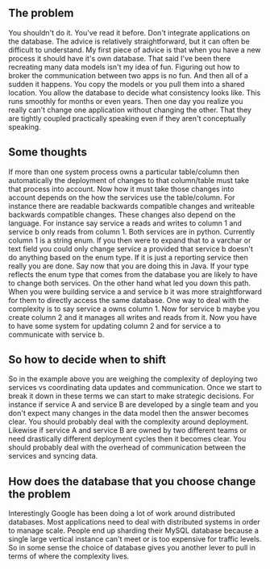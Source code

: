 ## The problem
You shouldn't do it.
You've read it before.
Don't integrate applications on the database.
The advice is relatively straightforward, but it can often be difficult to understand.
My first piece of advice is that when you have a new process it should have it's own database.
That said I've been there recreating many data models isn't my idea of fun.
Figuring out how to broker the communication between two apps is no fun.
And then all of a sudden it happens.
You copy the models or you pull them into a shared location.
You allow the database to decide what consistency looks like.
This runs smoothly for months or even years.
Then one day you realize you really can't change one application without changing the other.
That they are tightly coupled practically speaking even if they aren't conceptually speaking.

## Some thoughts
If more than one system process owns a particular table/column then automatically the deployment of changes to that 
column/table must take that process into account.
Now how it must take those changes into account depends on the how the services use the table/column.
For instance there are readable backwards compatible changes and writeable backwards compatible changes.
These changes also depend on the language.
For instance say service a reads and writes to column 1 and service b only reads from column 1.
Both services are in python.
Currently column 1 is a string enum.
If you then were to expand that to a varchar or text field you could only change service a provided that service b doesn't do anything based on the enum type.
If it is just a reporting service then really you are done.
Say now that you are doing this in Java. 
If your type reflects the enum type that comes from the database you are likely to have to change both services.
On the other hand what led you down this path.
When you were building service a and service b it was more straightforward for them to directly access the same database.
One way to deal with the complexity is to say service a owns column 1.
Now for service b maybe you create column 2 and it manages all writes and reads from it.
Now you have to have some system for updating column 2 and for service a to communicate with service b.


## So how to decide when to shift
So in the example above you are weighing the complexity of deploying two services vs coordinating data updates and communication.
Once we start to break it down in these terms we can start to make strategic decisions.
For instance if service A and service B are developed by a single team and you don't expect many changes in the data model then the answer becomes clear.
You should probably deal with the complexity around deployment.
Likewise if service A and service B are owned by two different teams or need drastically different deployment cycles then it becomes clear.
You should probably deal with the overhead of communication between the services and syncing data.


## How does the database that you choose change the problem
Interestingly Google has been doing a lot of work around distributed databases.
Most applications need to deal with distributed systems in order to manage scale.
People end up sharding their MySQL database because a single large vertical instance can't meet or is too expensive for traffic levels.
So in some sense the choice of database gives you another lever to pull in terms of where the complexity lives.
